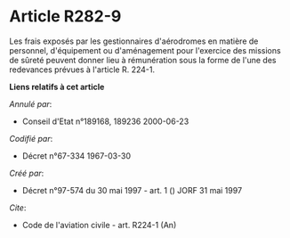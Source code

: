 # Article R282-9

Les frais exposés par les gestionnaires d'aérodromes en matière de personnel, d'équipement ou d'aménagement pour l'exercice
des missions de sûreté peuvent donner lieu à rémunération sous la forme de l'une des redevances prévues à l'article R. 224-1.

**Liens relatifs à cet article**

_Annulé par_:

  - Conseil d'Etat n°189168, 189236 2000-06-23

_Codifié par_:

  - Décret n°67-334 1967-03-30

_Créé par_:

  - Décret n°97-574 du 30 mai 1997 - art. 1 () JORF 31 mai 1997

_Cite_:

  - Code de l'aviation civile - art. R224-1 (An)
